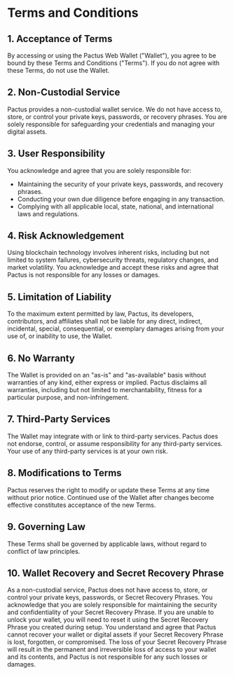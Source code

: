 # Terms and Conditions

## 1. Acceptance of Terms

By accessing or using the Pactus Web Wallet ("Wallet"), you agree to be bound by these Terms and Conditions ("Terms"). If you do not agree with these Terms, do not use the Wallet.

## 2. Non-Custodial Service

Pactus provides a non-custodial wallet service. We do not have access to, store, or control your private keys, passwords, or recovery phrases. You are solely responsible for safeguarding your credentials and managing your digital assets.

## 3. User Responsibility

You acknowledge and agree that you are solely responsible for:

- Maintaining the security of your private keys, passwords, and recovery phrases.
- Conducting your own due diligence before engaging in any transaction.
- Complying with all applicable local, state, national, and international laws and regulations.

## 4. Risk Acknowledgement

Using blockchain technology involves inherent risks, including but not limited to system failures, cybersecurity threats, regulatory changes, and market volatility. You acknowledge and accept these risks and agree that Pactus is not responsible for any losses or damages.

## 5. Limitation of Liability

To the maximum extent permitted by law, Pactus, its developers, contributors, and affiliates shall not be liable for any direct, indirect, incidental, special, consequential, or exemplary damages arising from your use of, or inability to use, the Wallet.

## 6. No Warranty

The Wallet is provided on an "as-is" and "as-available" basis without warranties of any kind, either express or implied. Pactus disclaims all warranties, including but not limited to merchantability, fitness for a particular purpose, and non-infringement.

## 7. Third-Party Services

The Wallet may integrate with or link to third-party services. Pactus does not endorse, control, or assume responsibility for any third-party services. Your use of any third-party services is at your own risk.

## 8. Modifications to Terms

Pactus reserves the right to modify or update these Terms at any time without prior notice. Continued use of the Wallet after changes become effective constitutes acceptance of the new Terms.


## 9. Governing Law

These Terms shall be governed by applicable laws, without regard to conflict of law principles. 

## 10. Wallet Recovery and Secret Recovery Phrase

As a non-custodial service, Pactus does not have access to, store, or control your private keys, passwords, or Secret Recovery Phrases. You acknowledge that you are solely responsible for maintaining the security and confidentiality of your Secret Recovery Phrase. If you are unable to unlock your wallet, you will need to reset it using the Secret Recovery Phrase you created during setup. You understand and agree that Pactus cannot recover your wallet or digital assets if your Secret Recovery Phrase is lost, forgotten, or compromised. The loss of your Secret Recovery Phrase will result in the permanent and irreversible loss of access to your wallet and its contents, and Pactus is not responsible for any such losses or damages.